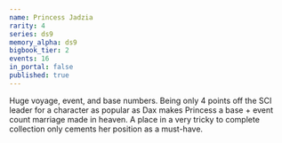 ```yaml
---
name: Princess Jadzia
rarity: 4
series: ds9
memory_alpha: ds9
bigbook_tier: 2
events: 16
in_portal: false
published: true
---
```


Huge voyage, event, and base numbers. Being only 4 points off the SCI leader for a character as popular as Dax makes Princess a base + event count marriage made in heaven. A place in a very tricky to complete collection only cements her position as a must-have.
